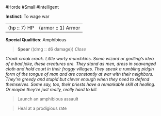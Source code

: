 #Horde #Small #Intelligent

**Instinct**: To wage war

|       |         |
| ----- | ------- |
| (hp :: 7) HP | (armor :: 1) Armor |

**Special Qualities**: Amphibious

> **Spear** ((dmg :: d6 damage))
> *Close*

*Croak croak croak. Little warty munchkins. Some wizard or godling’s idea of a bad joke, these creatures are. They stand as men, dress in scavenged cloth and hold court in their froggy villages. They speak a rumbling pidgin form of the tongue of man and are constantly at war with their neighbors. They’re greedy and stupid but clever enough when they need to defend themselves. Some say, too, their priests have a remarkable skill at healing. Or maybe they’re just really, really hard to kill.*

>Launch an amphibious assault

>Heal at a prodigious rate